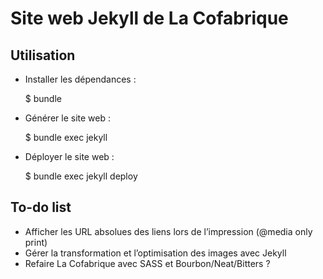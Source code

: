 # Site web Jekyll de La Cofabrique

## Utilisation

- Installer les dépendances :

    $ bundle

- Générer le site web :

    $ bundle exec jekyll

- Déployer le site web :

    $ bundle exec jekyll deploy

## To-do list

- Afficher les URL absolues des liens lors de l’impression (@media only print)
- Gérer la transformation et l’optimisation des images avec Jekyll
- Refaire La Cofabrique avec SASS et Bourbon/Neat/Bitters ?
